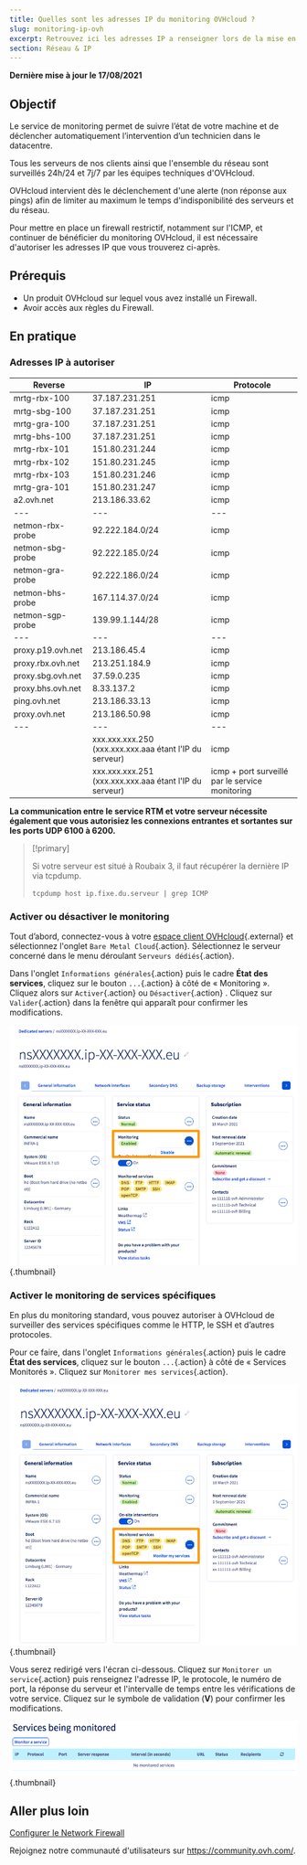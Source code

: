 ```yaml
---
title: Quelles sont les adresses IP du monitoring OVHcloud ?
slug: monitoring-ip-ovh
excerpt: Retrouvez ici les adresses IP a renseigner lors de la mise en place d’un firewall, afin que le monitoring OVHcloud continue de fonctionner sur votre serveur.
section: Réseau & IP
---
```


**Dernière mise à jour le 17/08/2021**

## Objectif

Le service de monitoring permet de suivre l’état de votre machine et de déclencher automatiquement l’intervention d’un technicien dans le datacentre.

Tous les serveurs de nos clients ainsi que l'ensemble du réseau sont surveillés 24h/24 et 7j/7 par les équipes techniques d'OVHcloud.

OVHcloud intervient dès le déclenchement d'une alerte (non réponse aux pings) afin de limiter au maximum le temps d'indisponibilité des serveurs et du réseau.

Pour mettre en place un firewall restrictif, notamment sur l'ICMP, et continuer de bénéficier du monitoring OVHcloud, il est nécessaire d'autoriser les adresses IP que vous trouverez ci-après.

## Prérequis

- Un produit OVHcloud sur lequel vous avez installé un Firewall.
- Avoir accès aux règles du Firewall.

## En pratique

### Adresses IP à autoriser

|Reverse|IP|Protocole|
|---|---|---|
|mrtg-rbx-100|37.187.231.251|icmp|
|mrtg-sbg-100|37.187.231.251|icmp|
|mrtg-gra-100|37.187.231.251|icmp|
|mrtg-bhs-100|37.187.231.251|icmp|
|mrtg-rbx-101|151.80.231.244|icmp|
|mrtg-rbx-102|151.80.231.245|icmp|
|mrtg-rbx-103|151.80.231.246|icmp|
|mrtg-gra-101|151.80.231.247|icmp|
|a2.ovh.net|213.186.33.62|icmp|
|---|---|---|
|netmon-rbx-probe|92.222.184.0/24|icmp|
|netmon-sbg-probe|92.222.185.0/24|icmp|
|netmon-gra-probe|92.222.186.0/24|icmp|
|netmon-bhs-probe|167.114.37.0/24|icmp|
|netmon-sgp-probe|139.99.1.144/28|icmp|
|---|---|---|
|proxy.p19.ovh.net|213.186.45.4|icmp|
|proxy.rbx.ovh.net|213.251.184.9|icmp|
|proxy.sbg.ovh.net|37.59.0.235|icmp|
|proxy.bhs.ovh.net|8.33.137.2|icmp|
|ping.ovh.net|213.186.33.13|icmp|
|proxy.ovh.net|213.186.50.98|icmp|
|---|---|---|
||xxx.xxx.xxx.250 (xxx.xxx.xxx.aaa étant l'IP du serveur)|icmp|
||xxx.xxx.xxx.251 (xxx.xxx.xxx.aaa étant l'IP du serveur)|icmp + port surveillé par le service monitoring|

**La communication entre le service RTM et votre serveur nécessite également que vous autorisiez les connexions entrantes et sortantes sur les ports UDP 6100 à 6200.**

> [!primary]
>
> Si votre serveur est situé à Roubaix 3, il faut récupérer la dernière IP via tcpdump.
>
> ```
> tcpdump host ip.fixe.du.serveur | grep ICMP
> ```
>

### Activer ou désactiver le monitoring

Tout d’abord, connectez-vous à votre [espace client OVHcloud](https://ca.ovh.com/auth/?action=gotomanager&from=https://www.ovh.com/ca/fr/&ovhSubsidiary=qc){.external} et sélectionnez l'onglet `Bare Metal Cloud`{.action}. Sélectionnez le serveur concerné dans le menu déroulant `Serveurs dédiés`{.action}.

Dans l'onglet `Informations générales`{.action} puis le cadre **État des services**, cliquez sur le bouton `...`{.action} à côté de « Monitoring ». Cliquez alors sur `Activer`{.action} ou `Désactiver`{.action} . Cliquez sur `Valider`{.action} dans la fenêtre qui apparaît pour confirmer les modifications.

![monitoring](images/monitoring01.png){.thumbnail}

### Activer le monitoring de services spécifiques

En plus du monitoring standard, vous pouvez autoriser à OVHcloud de surveiller des services spécifiques comme le HTTP, le SSH et d’autres protocoles.

 Pour ce faire, dans l'onglet `Informations générales`{.action} puis le cadre **État des services**, cliquez sur le bouton `...`{.action} à côté de « Services Monitorés ». Cliquez sur `Monitorer mes services`{.action}.

![monitoring](images/monitoring02.png){.thumbnail}

 Vous serez redirigé vers l'écran ci-dessous. Cliquez sur `Monitorer un service`{.action} puis renseignez l'adresse IP, le protocole, le numéro de port, la réponse du serveur et l'intervalle de temps entre les vérifications de votre service. Cliquez sur le symbole de validation (**V**) pour confirmer les modifications.

![monitoring](images/monitoring3.png){.thumbnail}

## Aller plus loin

[Configurer le Network Firewall](../firewall-network/)

Rejoignez notre communauté d'utilisateurs sur <https://community.ovh.com/>.

